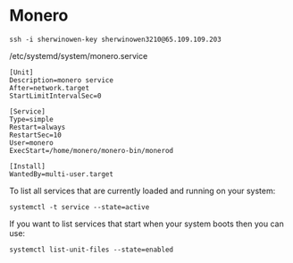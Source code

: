 # Monero



```
ssh -i sherwinowen-key sherwinowen3210@65.109.109.203
```





/etc/systemd/system/monero.service

```
[Unit]
Description=monero service
After=network.target
StartLimitIntervalSec=0

[Service]
Type=simple
Restart=always
RestartSec=10
User=monero
ExecStart=/home/monero/monero-bin/monerod

[Install]
WantedBy=multi-user.target
```



To list all services that are currently loaded and running on your system:

```
systemctl -t service --state=active
```

If you want to list services that start when your system boots then you can use:

```
systemctl list-unit-files --state=enabled
```